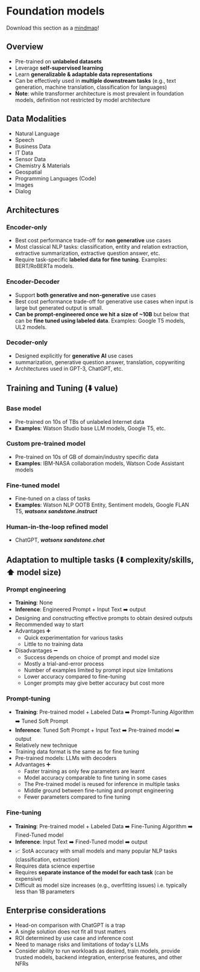 # Foundation models

Download this section as a [mindmap](https://github.com/seillama-io/seillama-docs/releases/latest/download/foundation-models.pdf)!

## Overview

- Pre-trained on **unlabeled datasets**
- Leverage **self-supervised learning**
- Learn **generalizable & adaptable data representations**
- Can be effectively used in **multiple downstream tasks** (e.g., text generation, machine translation, classification for languages)
- **Note**: while transformer architecture is most prevalent in foundation models, definition not restricted by model architecture

## Data Modalities

- Natural Language
- Speech
- Business Data
- IT Data
- Sensor Data
- Chemistry & Materials
- Geospatial
- Programming Languages (Code)
- Images
- Dialog

## Architectures

### Encoder-only

- Best cost performance trade-off for **non generative** use cases
- Most classical NLP tasks: classification, entity and relation extraction, extractive summarization, extractive question answer, etc.
- Require task-specific **labeled data for fine tuning**. Examples: BERT/RoBERTa models.

### Encoder-Decoder

- Support **both generative and non-generative** use cases
- Best cost performance trade-off for generative use cases when input is large but generated output is small.
- **Can be prompt-engineered once we hit a size of ~10B** but below that can be **fine tuned using labeled data**. Examples: Google T5 models, UL2 models.

### Decoder-only

- Designed explicitly for **generative AI** use cases
- summarization, generative question answer, translation, copywriting
- Architectures used in GPT-3, ChatGPT, etc.

## Training and Tuning (⬇️ value)

### Base model 

- Pre-trained on 10s of TBs of unlabeled Internet data
- **Examples**: Watson Studio base LLM models, Google T5, etc.

### Custom pre-trained model

- Pre-trained on 10s of GB of domain/industry specific data
- **Examples**: IBM-NASA collaboration models, Watson Code Assistant models

### Fine-tuned model

- Fine-tuned on a class of tasks
- **Examples**: Watson NLP OOTB Entity, Sentiment models, Google FLAN T5, ***watsonx sandstone.instruct***

### Human-in-the-loop refined model

- ChatGPT, ***watsonx sandstone.chat***

## Adaptation to multiple tasks (⬇️ complexity/skills, ⬆️ model size)

### Prompt engineering

- **Training**: None
- **Inference**: Engineered Prompt + Input Text ➡️ output
- Designing and constructing effective prompts to obtain desired outputs
- Recommended way to start
- Advantages ➕
  - Quick experimentation for various tasks
  - Little to no training data
- Disadvantages ➖
  - Success depends on choice of prompt and model size
  - Mostly a trial-and-error process
  - Number of examples limited by prompt input size limitations
  - Lower accuracy compared to fine-tuning
  - Longer prompts may give better accuracy but cost more

### Prompt-tuning

- **Training**: Pre-trained model + Labeled Data ➡️ Prompt-Tuning Algorithm ➡️ Tuned Soft Prompt
- **Inference**: Tuned Soft Prompt + Input Text ➡️ Pre-trained model ➡️ output
- Relatively new technique
- Training data format is the same as for fine tuning
- Pre-trained models: LLMs with decoders
- Advantages ➕
  - Faster training as only few parameters are learnt
  - Model accuracy comparable to fine tuning in some cases
  - The Pre-trained model is reused for inference in multiple tasks
  - Middle ground between fine-tuning and prompt engineering
  - Fewer parameters compared to fine tuning

### Fine-tuning

- **Training**: Pre-trained model + Labeled Data ➡️ Fine-Tuning Algorithm ➡️ Fined-Tuned model
- **Inference**: Input Text ➡️ Fined-Tuned model ➡️ output
- 📈 SotA accuracy with small models and many popular NLP tasks (classification, extraction)
- Requires data science expertise 
- Requires **separate instance of the model for each task** (can be expensive)
- Difficult as model size increases (e.g., overfitting issues) i.e. typically less than 1B parameters

## Enterprise considerations

- Head-on comparison with ChatGPT is a trap
- A single solution does not fit all trust matters
- ROI determined by use case and inference cost
- Need to manage risks and limitations of today's LLMs
- Consider ability to run workloads as desired, train models, provide trusted models, backend integration, enterprise features, and other NFRs
